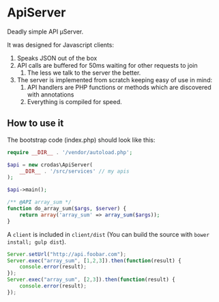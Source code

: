 # ApiServer

Deadly simple API µServer. 

It was designed for Javascript clients:

1. Speaks JSON out of the box
2. API calls are buffered for 50ms waiting for other requests to join
    1. The less we talk to the server the better.
3. The server is implemented from scratch keeping easy of use in mind:
    1. API handlers are PHP functions or methods which are discovered with annotations
    2. Everything is compiled for speed.

## How to use it

The bootstrap code (index.php) should look like this:

```php
require __DIR__ . '/vendor/autoload.php';

$api = new crodas\ApiServer(
    __DIR__ . '/src/services' // my apis
);

$api->main();
```

```php
/** @API array_sum */
function do_array_sum($args, $server) {
    return array('array_sum' => array_sum($args));
}
```

A `client` is included in `client/dist` (You can build the source with `bower install; gulp dist`).

```js
Server.setUrl("http://api.foobar.com");
Server.exec("array_sum", [1,2,3]).then(function(result) {
    console.error(result);
});
Server.exec("array_sum", [2,3]).then(function(result) {
    console.error(result);
});
```

